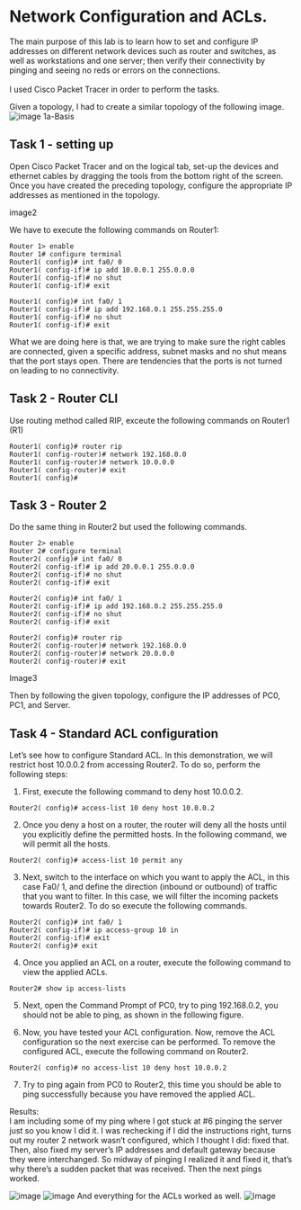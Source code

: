 # Network Configuration and ACLs.
The main purpose of this lab is to learn how to set and configure IP addresses on different network devices such as router and switches, as well as workstations and one server;
then verify their connectivity by pinging and seeing no reds or errors on the connections.<br /> <br />
I used Cisco Packet Tracer in order to perform the tasks. <br />

Given a topology, I had to create a similar topology of the following image. 
![image 1a-Basis](https://github.com/user-attachments/assets/c36881d2-15f7-4bcf-a2f5-b8bdf774e5b0)

## Task 1 - setting up
Open Cisco Packet Tracer and on the logical tab, set-up the devices and ethernet cables by dragging the tools from the bottom right of the screen.<br />
Once you have created the preceding topology, configure the appropriate IP addresses as mentioned in the topology. 

image2

We have to execute the following commands on Router1:
```
Router 1> enable
Router 1# configure terminal
Router1( config)# int fa0/ 0 
Router1( config-if)# ip add 10.0.0.1 255.0.0.0 
Router1( config-if)# no shut 
Router1( config-if)# exit 

Router1( config)# int fa0/ 1 
Router1( config-if)# ip add 192.168.0.1 255.255.255.0 
Router1( config-if)# no shut 
Router1( config-if)# exit

```
What we are doing here is that, we are trying to make sure the right cables are connected, given a specific address, subnet masks and no shut means that the port stays open.
There are tendencies that the ports is not turned on leading to no connectivity.

## Task 2 - Router CLI
Use routing method called RIP, exceute the following commands on Router1 (R1)
```
Router1( config)# router rip 
Router1( config-router)# network 192.168.0.0 
Router1( config-router)# network 10.0.0.0
Router1( config-router)# exit 
Router1( config)#
```
## Task 3 - Router 2
Do the same thing in Router2 but used the following commands. 
```
Router 2> enable
Router 2# configure terminal
Router2( config)# int fa0/ 0 
Router2( config-if)# ip add 20.0.0.1 255.0.0.0
Router2( config-if)# no shut 
Router2( config-if)# exit 

Router2( config)# int fa0/ 1 
Router2( config-if)# ip add 192.168.0.2 255.255.255.0 
Router2( config-if)# no shut 
Router2( config-if)# exit 

Router2( config)# router rip 
Router2( config-router)# network 192.168.0.0 
Router2( config-router)# network 20.0.0.0 
Router2( config-router)# exit
```
Image3

Then by following the given topology, configure the IP addresses of PC0, PC1, and Server.

## Task 4 - Standard ACL configuration

Let’s see how to configure Standard ACL. In this demonstration, we will restrict host 10.0.0.2 from accessing Router2. To do so, perform the following steps:
1.  First, execute the following command to deny host 10.0.0.2.
```
Router2( config)# access-list 10 deny host 10.0.0.2
```
2.  Once you deny a host on a router, the router will deny all the hosts until you explicitly define the permitted hosts. In the following command, we will permit all the hosts.
```
Router2( config)# access-list 10 permit any
```
3.  Next, switch to the interface on which you want to apply the ACL, in this case Fa0/ 1, and define the direction (inbound or outbound) of traffic that you want to filter. In this case, we will filter the incoming packets towards Router2. To do so execute the following commands.
```
Router2( config)# int fa0/ 1 
Router2( config-if)# ip access-group 10 in 
Router2( config-if)# exit 
Router2( config)# exit
```
4.  Once you applied an ACL on a router, execute the following command to view the applied ACLs.
```
Router2# show ip access-lists
 ```
5.  Next, open the Command Prompt of PC0, try to ping 192.168.0.2, you should not be able to ping, as shown in the following figure.


6.  Now, you have tested your ACL configuration. Now, remove the ACL configuration so the next exercise can be performed. To remove the configured ACL, execute the following command on Router2.
```
Router2( config)# no access-list 10 deny host 10.0.0.2
```
7.  Try to ping again from PC0 to Router2, this time you should be able to ping successfully because you have removed the applied ACL.

Results: <br />
I am including some of my ping where I got stuck at #6 pinging the server just so you know I did it. I was rechecking if I did the instructions right, turns out my router 2 network wasn’t configured, which I thought I did: fixed that. Then, also fixed my server’s IP addresses and default gateway because they were interchanged. So midway of pinging I realized it and fixed it, that’s why there’s a sudden packet that was received. Then the next pings worked.

![image](https://github.com/user-attachments/assets/b416539e-0d72-434a-bf2a-3ac367b37254)
![image](https://github.com/user-attachments/assets/2f1f2dde-9f18-4554-bc1e-bfceafa716a8)
And everything for the ACLs worked as well.
![image](https://github.com/user-attachments/assets/1c6f8752-6b2c-434b-982d-486cc6f39bc7)


